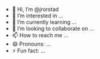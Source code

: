 - 👋 Hi, I’m @jrorstad
- 👀 I’m interested in ...
- 🌱 I’m currently learning ...
- 💞️ I’m looking to collaborate on ...
- 📫 How to reach me ...
- 😄 Pronouns: ...
- ⚡ Fun fact: ...

<!---
jrorstad/jrorstad is a ✨ special ✨ repository because its `README.md` (this file) appears on your GitHub profile.
You can click the Preview link to take a look at your changes.
--->
